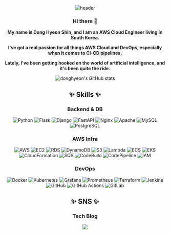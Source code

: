<div align="center">

![header](https://capsule-render.vercel.app/api?type=transparent&color=0078D7&height=200&section=header&text=donghyeon%60s%20GitHub&fontSize=40&fontColor=703EE5&animation=twinkling)



### Hi there 👋
**My name is Dong Hyeon Shin, and I am an AWS Cloud Engineer living in South Korea.**

**I've got a real passion for all things AWS Cloud and DevOps, especially when it comes to CI-CD pipelines.**

**Lately, I've been getting hooked on the world of artificial intelligence, and it's been quite the ride.**



![donghyeon's GitHub stats](https://github-readme-stats.vercel.app/api?username=dongkoony&show_icons=true&theme=dracula)

## ✨ Skills ✨
### Backend & DB
![Python](https://img.shields.io/badge/-Python-%233776AB?style=flat-square&logo=Python&logoColor=white)
![Flask](https://img.shields.io/badge/-Flask-%23000?style=flat-square&logo=Flask&logoColor=white)
![Django](https://img.shields.io/badge/-Django-%23092E20?style=flat-square&logo=Django&logoColor=white)
![FastAPI](https://img.shields.io/badge/-FastAPI-009688?style=flat-square&logo=FastAPI&logoColor=white)
![Nginx](https://img.shields.io/badge/-Nginx-%23009639?style=flat-square&logo=Nginx&logoColor=white)
![Apache](https://img.shields.io/badge/-Apache-%23D22128?style=flat-square&logo=Apache&logoColor=white)
![MySQL](https://img.shields.io/badge/-MySQL-%234479A1?style=flat-square&logo=MySQL&logoColor=white)
![PostgreSQL](https://img.shields.io/badge/-PostgreSQL-%23336791?style=flat-square&logo=PostgreSQL&logoColor=white)


### AWS Infra
![AWS](https://img.shields.io/badge/-AWS-%23FF9900?style=flat-square&logo=amazon-aws&logoColor=white)
![EC2](https://img.shields.io/badge/AWS-EC2-orange?style=flat-square&logo=Amazon-AWS&logoColor=white)
![RDS](https://img.shields.io/badge/AWS-RDS-orange?style=flat-square&logo=Amazon-AWS&logoColor=white)
![DynamoDB](https://img.shields.io/badge/AWS-DynamoDB-orange?style=flat-square&logo=Amazon-AWS&logoColor=white)
![S3](https://img.shields.io/badge/AWS-S3-orange?style=flat-square&logo=Amazon-AWS&logoColor=white)
![Lambda](https://img.shields.io/badge/AWS-Lambda-orange?style=flat-square&logo=Amazon-AWS&logoColor=white)
![ECS](https://img.shields.io/badge/AWS-ECS-orange?style=flat-square&logo=Amazon-AWS&logoColor=white)
![EKS](https://img.shields.io/badge/AWS-EKS-orange?style=flat-square&logo=Amazon-AWS&logoColor=white)
![CloudFormation](https://img.shields.io/badge/AWS-CloudFormation-orange?style=flat-square&logo=Amazon-AWS&logoColor=white)
![SQS](https://img.shields.io/badge/AWS-SQS-orange?style=flat-square&logo=Amazon-AWS&logoColor=white)
![CodeBuild](https://img.shields.io/badge/AWS-CodeBuild-orange?style=flat-square&logo=Amazon-AWS&logoColor=white)
![CodePipeline](https://img.shields.io/badge/AWS-CodePipeline-orange?style=flat-square&logo=Amazon-AWS&logoColor=white)
![IAM](https://img.shields.io/badge/AWS-IAM-orange?style=flat-square&logo=Amazon-AWS&logoColor=white)

### DevOps
![Docker](https://img.shields.io/badge/-Docker-%232496ED?style=flat-square&logo=Docker&logoColor=white)
![Kubernetes](https://img.shields.io/badge/-Kubernetes-%23326CE5?style=flat-square&logo=Kubernetes&logoColor=white)
![Grafana](https://img.shields.io/badge/Grafana-000000?style=flat-square&logo=grafana&logoColor=white)
![Prometheus](https://img.shields.io/badge/Prometheus-E6522C?style=flat-square&logo=prometheus&logoColor=white)
![Terraform](https://img.shields.io/badge/-Terraform-%235835CC?style=flat-square&logo=Terraform&logoColor=white)
![Jenkins](https://img.shields.io/badge/-Jenkins-%23D24939?style=flat-square&logo=Jenkins&logoColor=white)
![GitHub](https://img.shields.io/badge/GitHub-100000?style=flat-square&logo=github&logoColor=white)
![GitHub Actions](https://img.shields.io/badge/GitHub_Actions-2088FF?style=flat-square&logo=github-actions&logoColor=white)
![GitLab](https://img.shields.io/badge/GitLab-FCA121?style=flat-square&logo=gitlab&logoColor=white)

## ✨ SNS ✨
### Tech Blog
<a href="https://sdhcokr.tistory.com/"><img src="https://img.shields.io/badge/Tech blog-20C997?style=flat-square&logo=Velog&&logoColor=white"/></a>

</div>


<!--
**dongkoony/dongkoony** is a ✨ _special_ ✨ repository because its `README.md` (this file) appears on your GitHub profile.

Here are some ideas to get you started:

- 🔭 I’m currently working on ...
- 🌱 I’m currently learning ...
- 👯 I’m looking to collaborate on ...
- 🤔 I’m looking for help with ...
- 💬 Ask me about ...
- 📫 How to reach me: ...
- 😄 Pronouns: ...
- ⚡ Fun fact: ...
-->
